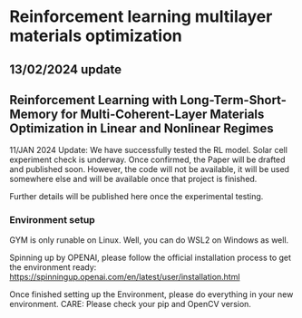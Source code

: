 # Reinforcement learning multilayer materials optimization 

## 13/02/2024 update
## Reinforcement Learning with Long-Term-Short-Memory for Multi-Coherent-Layer Materials Optimization in Linear and Nonlinear Regimes


 11/JAN 2024 Update:
 We have successfully tested the RL model. Solar cell experiment check is underway. Once confirmed, the Paper will be drafted and published soon.
 However, the code will not be available, it will be used somewhere else and will be available once that project is finished. 

Further details will be published here once the experimental testing.  

### Environment setup
GYM is only runable on Linux. Well, you can do WSL2 on Windows as well.

Spinning up by OPENAI, please follow the official installation process to get the environment ready: https://spinningup.openai.com/en/latest/user/installation.html

Once finished setting up the Environment, please do everything in your new environment. CARE: Please check your pip and OpenCV version.









